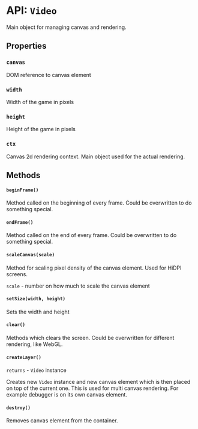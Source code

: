 # API: `Video`

Main object for managing canvas and rendering.

Properties
----------

### `canvas`

DOM reference to canvas element

### `width`

Width of the game in pixels

### `height`

Height of the game in pixels

### `ctx`

Canvas 2d rendering context. Main object used for the actual rendering.

Methods
-------

#### `beginFrame()`

Method called on the beginning of every frame. Could be overwritten to do something special.

#### `endFrame()`

Method called on the end of every frame. Could be overwritten to do something special.

#### `scaleCanvas(scale)`

Method for scaling pixel density of the canvas element. Used for HiDPI screens.

`scale` - number on how much to scale the canvas element

#### `setSize(width, height)`

Sets the width and height

#### `clear()`

Methods which clears the screen. Could be overwritten for different rendering, like WebGL.

#### `createLayer()`

`returns` - `Video` instance

Creates new `Video` instance and new canvas element which is then placed on top
of the current one. This is used for multi canvas rendering. For example
debugger is on its own canvas element.

#### `destroy()`

Removes canvas element from the container.
